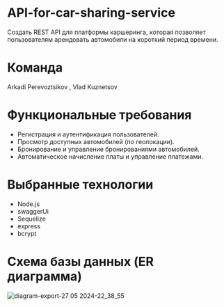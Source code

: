 # API-for-car-sharing-service
Создать REST API для платформы каршеринга, которая позволяет пользователям арендовать автомобили на короткий период времени.

# Команда 
Arkadi Perevoztsikov , Vlad Kuznetsov

# Функциональные требования
- Регистрация и аутентификация пользователей.
- Просмотр доступных автомобилей (по геолокации).
- Бронирование и управление бронированиями автомобилей.
- Автоматическое начисление платы и управление платежами.

# Выбранные технологии
- Node.js
- swaggerUi
- Sequelize
- express
- bcrypt
  
# Схема базы данных (ER диаграмма)
  
  ![diagram-export-27 05 2024-22_38_55](https://github.com/arkadiew/API-for-car-sharing-service/assets/113170277/52bd115b-5266-4ff1-aeff-3bf0fbfc3d3b)


